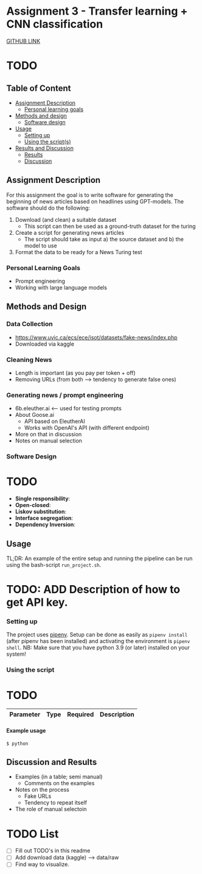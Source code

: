 # Assignment 3 - Transfer learning + CNN classification
[GITHUB LINK](https://github.com/Rysias/cds-assignments/tree/main/language-assignments/fooled-by-llm)

# TODO 

## Table of Content
- [Assignment Description](#assignment-description)
    * [Personal learning goals](#personal-learning-goals)
- [Methods and design](#methods-and-design)
    * [Software design](#software-design)
- [Usage](#usage)
    * [Setting up](#setting-up)
    * [Using the script(s)](#using-the-scripts)
- [Results and Discussion](#results-and-discussion)
    * [Results](#results)
    * [Discussion](#discussion)

## Assignment Description
For this assignment the goal is to write software for generating the beginning of news articles based on headlines using GPT-models. The software should do the following: 

1. Download (and clean) a suitable dataset
    - This script can then be used as a ground-truth dataset for the turing
2. Create a script for generating news articles  
    - The script should take as input a) the source dataset and b) the model to use
3. Format the data to be ready for a News Turing test

### Personal Learning Goals
- Prompt engineering 
- Working with large language models

## Methods and Design
### Data Collection
- https://www.uvic.ca/ecs/ece/isot/datasets/fake-news/index.php
- Downloaded via kaggle

### Cleaning News
- Length is important (as you pay per token + off)
- Removing URLs (from both --> tendency to generate false ones)

### Generating news / prompt engineering 
- 6b.eleuther.ai <-- used for testing prompts 
- About Goose.ai 
    - API based on EleutherAI
    - Works with OpenAI's API (with different endpoint)
- More on that in discussion
- Notes on manual selection

### Software Design
# TODO 
- **Single responsibility**: 
- **Open-closed**: 
- **Liskov substitution**: 
- **Interface segregation**: 
- **Dependency Inversion**: 

## Usage 
TL;DR: An example of the entire setup and running the pipeline can be run using the bash-script `run_project.sh`. 
# TODO: ADD Description of how to get API key.
### Setting up
The project uses [pipenv](https://pipenv-fork.readthedocs.io/en/latest/basics.html). Setup can be done as easily as `pipenv install` (after pipenv has been installed) and activating the environment is `pipenv shell`. NB: Make sure that you have python 3.9 (or later) installed on your system!

### Using the script
# TODO 

Parameter | Type | Required | Description
---- | ---- | ---- | ----


#### Example usage
```console
$ python 
```
## Discussion and Results
- Examples (in a table; semi manual)
    - Comments on the examples
- Notes on the process
    - Fake URLs 
    - Tendency to repeat itself
- The role of manual selectoin

# TODO List
- [ ] Fill out TODO's in this readme 
- [ ] Add download data (kaggle) --> data/raw
- [ ] Find way to visualize.